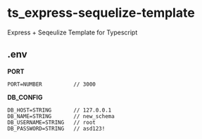 # ts_express-sequelize-template
Express + Seqeulize Template for Typescript

## .env

**PORT**
```
PORT=NUMBER          // 3000
```
**DB_CONFIG**
```
DB_HOST=STRING       // 127.0.0.1
DB_NAME=STRING       // new_schema
DB_USERNAME=STRING   // root
DB_PASSWORD=STRING   // asd123!
```
